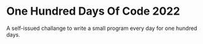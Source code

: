 # One Hundred Days Of Code 2022

A self-issued challange to write a small program every day for one hundred days.


